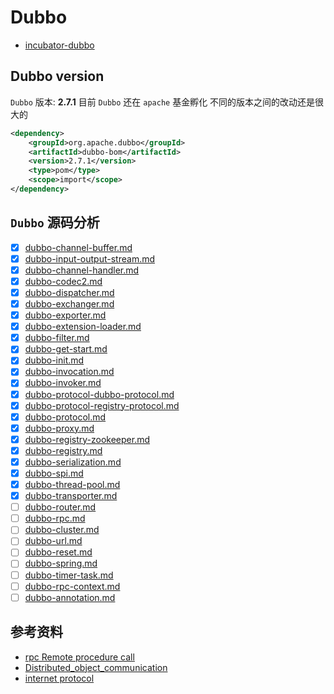 # Dubbo

- [incubator-dubbo](https://github.com/apache/incubator-dubbo)

## Dubbo version

`Dubbo` 版本: **2.7.1** 目前 `Dubbo` 还在 `apache` 基金孵化 不同的版本之间的改动还是很大的

```xml
<dependency>
    <groupId>org.apache.dubbo</groupId>
    <artifactId>dubbo-bom</artifactId>
    <version>2.7.1</version>
    <type>pom</type>
    <scope>import</scope>
</dependency>
```

## `Dubbo` 源码分析

- [x] [dubbo-channel-buffer.md](dubbo-channel-buffer.md)
- [x] [dubbo-input-output-stream.md](dubbo-input-output-stream.md)
- [x] [dubbo-channel-handler.md](dubbo-channel-handler.md)
- [x] [dubbo-codec2.md](dubbo-codec2.md)
- [x] [dubbo-dispatcher.md](dubbo-dispatcher.md)
- [x] [dubbo-exchanger.md](dubbo-exchanger.md)
- [x] [dubbo-exporter.md](dubbo-exporter.md)
- [x] [dubbo-extension-loader.md](dubbo-extension-loader.md)
- [x] [dubbo-filter.md](dubbo-filter.md)
- [x] [dubbo-get-start.md](dubbo-get-start.md)
- [x] [dubbo-init.md](dubbo-init.md)
- [x] [dubbo-invocation.md](dubbo-invocation.md)
- [x] [dubbo-invoker.md](dubbo-invoker.md)
- [x] [dubbo-protocol-dubbo-protocol.md](dubbo-protocol-dubbo-protocol.md)
- [x] [dubbo-protocol-registry-protocol.md](dubbo-protocol-registry-protocol.md)
- [x] [dubbo-protocol.md](dubbo-protocol.md)
- [x] [dubbo-proxy.md](dubbo-proxy.md)
- [x] [dubbo-registry-zookeeper.md](dubbo-registry-zookeeper.md)
- [x] [dubbo-registry.md](dubbo-registry.md)
- [x] [dubbo-serialization.md](dubbo-serialization.md)
- [x] [dubbo-spi.md](dubbo-spi.md)
- [x] [dubbo-thread-pool.md](dubbo-thread-pool.md)
- [x] [dubbo-transporter.md](dubbo-transporter.md)
- [ ] [dubbo-router.md](dubbo-router.md)
- [ ] [dubbo-rpc.md](dubbo-rpc.md)
- [ ] [dubbo-cluster.md](dubbo-cluster.md)
- [ ] [dubbo-url.md](dubbo-url.md)
- [ ] [dubbo-reset.md](dubbo-reset.md)
- [ ] [dubbo-spring.md](dubbo-spring.md)
- [ ] [dubbo-timer-task.md](dubbo-timer-task.md)
- [ ] [dubbo-rpc-context.md](dubbo-rpc-context.md)
- [ ] [dubbo-annotation.md](dubbo-annotation.md)

## 参考资料

- [rpc Remote procedure call](https://en.wikipedia.org/wiki/Remote_procedure_call)
- [Distributed_object_communication](https://en.wikipedia.org/wiki/Distributed_object_communication)
- [internet protocol](http://www.ruanyifeng.com/blog/2012/05/internet_protocol_suite_part_i.html)
